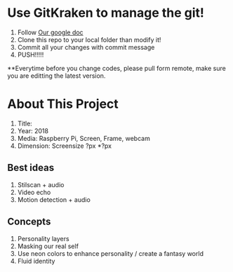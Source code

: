 # Use GitKraken to manage the git! 
1. Follow [Our google doc](https://docs.google.com/document/d/1YYoNNZ5IKo7X4feyUCKZg0DJ4kpR3mmDJ4-gTnyjmqk/edit?usp=sharing)
2. Clone this repo to your local folder than modify it!
3. Commit all your changes with commit message
4. PUSH!!!!!

**Everytime before you change codes, please pull form remote, make sure you are editting the latest version.

# About This Project
1. Title:
2. Year: 2018
3. Media: Raspberry Pi, Screen, Frame, webcam
4. Dimension: Screensize ?px *?px

## Best ideas
1. Stilscan + audio
2. Video echo
3. Motion detection + audio

## Concepts 
1. Personality layers
2. Masking our real self
3. Use neon colors to enhance personality / create a fantasy world
4. Fluid identity



